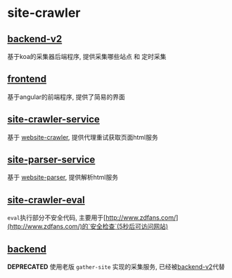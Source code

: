 # site-crawler

## [backend-v2](https://github.com/shang-demo/site-crawler/tree/backend-v2)
基于koa的采集器后端程序, 提供采集哪些站点 和 定时采集

## [frontend](https://github.com/shang-demo/site-crawler/tree/frontend)
基于angular的前端程序, 提供了简易的界面

## [site-crawler-service](https://github.com/shang-demo/site-crawler/tree/site-crawler-service)
基于 [website-crawler](https://github.com/shang-package/website-crawler), 提供代理重试获取页面html服务

## [site-parser-service](https://github.com/shang-demo/site-crawler/tree/site-parser-service)
基于 [website-parser](https://github.com/shang-package/website-parser), 提供解析html服务

## [site-crawler-eval](https://github.com/shang-demo/site-crawler/tree/site-crawler-eval)
`eval`执行部分不安全代码, 主要用于[http://www.zdfans.com/](http://www.zdfans.com/)的`安全检查`(5秒后可访问网站)

## [backend](https://github.com/shang-demo/site-crawler/tree/backend) 
**DEPRECATED** 使用老版 `gather-site` 实现的采集服务, 已经被[backend-v2](https://github.com/shang-demo/site-crawler/tree/backend-v2)代替